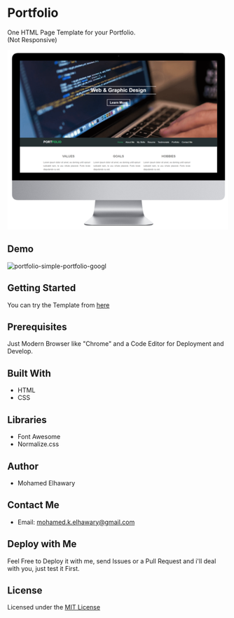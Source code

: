 # Portfolio

One HTML Page Template for your Portfolio.  
(Not Responsive)

![Screenshot](mockup.png)  

## Demo

![portfolio-simple-portfolio-googl](https://user-images.githubusercontent.com/69651552/95006506-976c6a80-0605-11eb-94ed-79c3cfbdda88.gif)  


## Getting Started

You can try the Template from [here](https://mohamed-elhawary.github.io/portfolio/)

## Prerequisites

Just Modern Browser like "Chrome" and a Code Editor for Deployment and Develop.

## Built With

* HTML
* CSS  

## Libraries  

* Font Awesome  
* Normalize.css  

## Author

* Mohamed Elhawary  

## Contact Me  

* Email: mohamed.k.elhawary@gmail.com

## Deploy with Me

Feel Free to Deploy it with me, send Issues or a Pull Request and i'll deal with you, just test it First.

## License

Licensed under the [MIT License](LICENSE)


